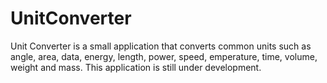 # UnitConverter
Unit Converter is a small application that converts common units such as angle, area, data, energy, length, power, speed, emperature, time, volume, weight and mass. 
This application is still under development.
